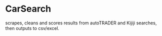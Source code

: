 # CarSearch
scrapes, cleans and scores results from autoTRADER and Kijiji searches, then outputs to csv/excel.
